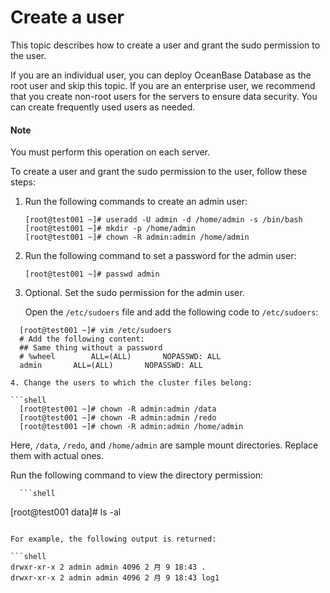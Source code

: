 # Create a user

This topic describes how to create a user and grant the sudo permission to the user.

If you are an individual user, you can deploy OceanBase Database as the root user and skip this topic. If you are an enterprise user, we recommend that you create non-root users for the servers to ensure data security. You can create frequently used users as needed.

  <main id="notice" type='explain'>
    <h4>Note</h4>
    <p>You must perform this operation on each server. </p>
  </main>

To create a user and grant the sudo permission to the user, follow these steps:

1. Run the following commands to create an admin user:

   ```shell
   [root@test001 ~]# useradd -U admin -d /home/admin -s /bin/bash
   [root@test001 ~]# mkdir -p /home/admin
   [root@test001 ~]# chown -R admin:admin /home/admin
   ```

2. Run the following command to set a password for the admin user:

   ```shell
   [root@test001 ~]# passwd admin
   ```

3. Optional. Set the sudo permission for the admin user.

   Open the `/etc/sudoers` file and add the following code to `/etc/sudoers`:

 ```shell
   [root@test001 ~]# vim /etc/sudoers
   # Add the following content:
   ## Same thing without a password
   # %wheel        ALL=(ALL)       NOPASSWD: ALL
   admin       ALL=(ALL)       NOPASSWD: ALL

4. Change the users to which the cluster files belong:

```shell
   [root@test001 ~]# chown -R admin:admin /data
   [root@test001 ~]# chown -R admin:admin /redo
   [root@test001 ~]# chown -R admin:admin /home/admin
   ```
   Here, `/data`, `/redo`, and `/home/admin` are sample mount directories. Replace them with actual ones.

   Run the following command to view the directory permission:

      ```shell
   [root@test001 data]# ls -al
   ```

   For example, the following output is returned:

   ```shell
   drwxr-xr-x 2 admin admin 4096 2 月 9 18:43 .
   drwxr-xr-x 2 admin admin 4096 2 月 9 18:43 log1